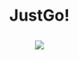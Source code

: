 <div align='center'>
  <h1>
    <div display='flex' align-items='center' justify-content='center'>
      <p>JustGo!</p>
      <img src='https://user-images.githubusercontent.com/23531034/148371444-6a9e799d-74ba-4c96-be74-b5610618bafe.png' />
    </div>
  </h1>
</div>
